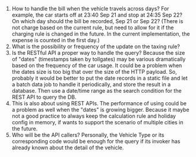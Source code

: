 1. How to handle the bill when the vehicle travels across days? 
   For example, the car starts off at 23:40 Sep 21 and stop at 24:35 Sep 22? On which day should the bill be recorded, Sep 21 or Sep 22? (There is not charge based on the current rule, but need to allow for it if the charging rule is changed in the future. In the current implementation, the expense is counted in the first day.)
2. What is the possibility or frequency of the update on the taxing rule? 
3. Is the RESTful API a proper way to handle the query? Because the size of "dates" (timestamps taken by tollgates) may be various dramatically based on the frequency of the car usage. It could be a problem when the dates size is too big that over the size of the HTTP payload. So, probably it would be better to put the date records in a static
   file and let a batch data job to handle it periodically, and store the result in a database. Then use a date/time range as the search condition for the REST API to query the DB.
4. This is also about using REST APIs. The performance of using could be a problem as well when the "dates" is growing bigger. Because it maybe not a good practice to always keep the calculation rule and holiday config in memory, 
   if wants to support the scenario of multiple cities in the future.
5. Who will be the API callers? Personally, the Vehicle Type or its corresponding code would be enough for the query if its invoker has already known about the detail of the vehicle.
